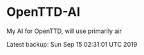 # OpenTTD-AI
My AI for OpenTTD, will use primarily air

Latest backup: Sun Sep 15 02:31:01 UTC 2019
